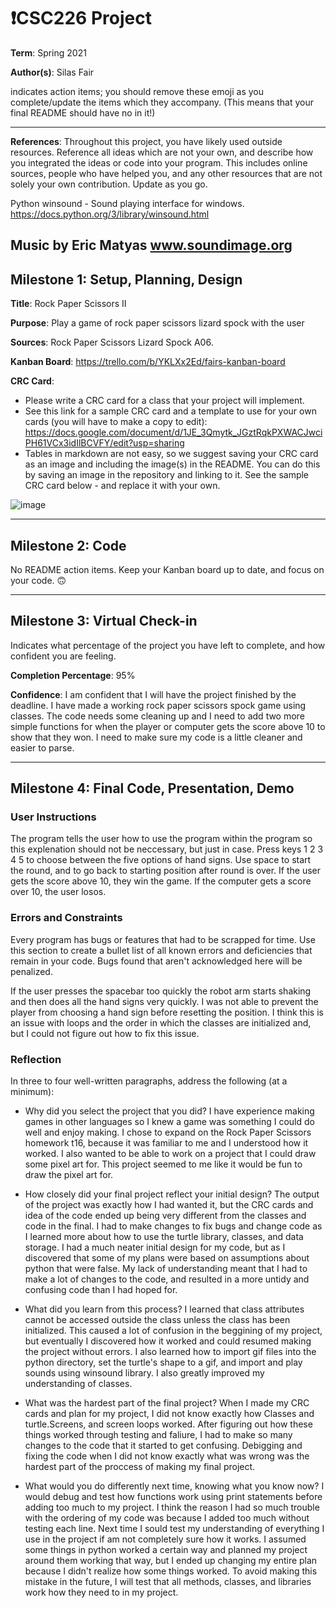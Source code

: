 # ❗CSC226 Project

**Term**: Spring 2021

**Author(s)**: Silas Fair

indicates action items; you should remove these emoji as you complete/update the items which they accompany. (This means that your final README should have no in it!)

---

**References**: 
Throughout this project, you have likely used outside resources. Reference all ideas which are not your own, and describe how you integrated the ideas or code into your program. This includes online sources, people who have helped you, and any other resources that are not solely your own contribution. Update as you go.

Python winsound - Sound playing interface for windows.
https://docs.python.org/3/library/winsound.html

Music by Eric Matyas
www.soundimage.org
---

## Milestone 1: Setup, Planning, Design

**Title**: Rock Paper Scissors II

**Purpose**: Play a game of rock paper scissors lizard spock with the user

**Sources**:  Rock Paper Scissors Lizard Spock A06.

**Kanban Board**: https://trello.com/b/YKLXx2Ed/fairs-kanban-board

**CRC Card**:
  - Please write a CRC card for a class that your project will implement.
  - See this link for a sample CRC card and a template to
  use for your own cards (you will have to make a copy to edit): https://docs.google.com/document/d/1JE_3Qmytk_JGztRqkPXWACJwciPH61VCx3idIlBCVFY/edit?usp=sharing
  - Tables in markdown are not easy, so we suggest saving your CRC card
  as an image and including the image(s) in the README. You can do this
  by saving an image in the repository and linking to it. See the sample CRC card below - and replace it with your own.
  
![image](https://user-images.githubusercontent.com/78548914/110878955-20b95480-82aa-11eb-8629-b97a63d7e4f9.png)


---

## Milestone 2: Code

No README action items. Keep your Kanban board up to date, and focus on your code. 🙃

---

## Milestone 3: Virtual Check-in

Indicates what percentage of the project you have left to complete, and how confident you are feeling. 

**Completion Percentage**: 95%

**Confidence**: I am confident that I will have the project finished by the deadline. I have made a working rock paper scissors spock game using classes. The code needs some cleaning up and I need to add two more simple functions for when the player or computer gets the score above 10 to show that they won. I need to make sure my code is a little cleaner and easier to parse.

---

## Milestone 4: Final Code, Presentation, Demo

### User Instructions
The program tells the user how to use the program within the program so this explenation should not be neccessary, but just in case. 
Press keys 1 2 3 4 5 to choose between the five options of hand signs. 
Use space to start the round, and to go back to starting position after round is over.
If the user gets the score above 10, they win the game. If the computer gets a score over 10, the user losos.
 

### Errors and Constraints
Every program has bugs or features that had to be scrapped for time. Use this section to create a bullet list of all known errors and deficiencies that remain in your code. Bugs found that aren't acknowledged here will be penalized.

 If the user presses the spacebar too quickly the robot arm starts shaking and then does all the hand signs very quickly.
 I was not able to prevent the player from choosing a hand sign before resetting the position. I think this is an issue with loops and the order in which the classes are initialized and, but I could not figure out how to fix this issue.

### Reflection
In three to four well-written paragraphs, address the following (at a minimum):

- Why did you select the project that you did?
  I have experience making games in other languages so I knew a game was something I could do well and enjoy making. I chose to expand on the Rock Paper Scissors homework t16, because it was familiar to me and I understood how it worked. I also wanted to be able to work on a project that I could draw some pixel art for. This project seemed to me like it would be fun to draw the pixel art for. 
  
- How closely did your final project reflect your initial design?
  The output of the project was exactly how I had wanted it, but the CRC cards and idea of the code ended up being very different from the classes and code in the final. I had to make changes to fix bugs and change code as I learned more about how to use the turtle library, classes, and data storage. I had a much neater initial design for my code, but as I discovered that some of my plans were based on assumptions about python that were false. My lack of understanding meant that I had to make a lot of changes to the code, and resulted in a more untidy and confusing code than I had hoped for.
  
- What did you learn from this process?
  I learned that class attributes cannot be accessed outside the class unless the class has been initialized. This caused a lot of confusion in the beggining of my project, but eventually I discovered how it worked and could resumed making the project without errors. I also learned how to import gif files into the python directory, set the turtle's shape to a gif, and import and play sounds using winsound library. I also greatly improved my understanding of classes.
  
- What was the hardest part of the final project?
  When I made my CRC cards and plan for my project, I did not know exactly how Classes and turtle.Screens, and screen loops worked. After figuring out how these things worked through testing and faliure, I had to make so many changes to the code that it started to get confusing. Debigging and fixing the code when I did not know exactly what was wrong was the hardest part of the proccess of making my final project.
  
- What would you do differently next time, knowing what you know now?
  I would debug and test how functions work using print statements before adding too much to my project. I think the reason I had so much trouble with the ordering of my code was because I added too much without testing each line. Next time I sould test my understanding of everything I use in the project if am not completely sure how it works. I assumed some things in python worked a certain way and planned my project around them working that way, but I ended up changing my entire plan because I didn't realize how some things worked. To avoid making this mistake in the future, I will test that all methods, classes, and libraries work how they need to in my project.
